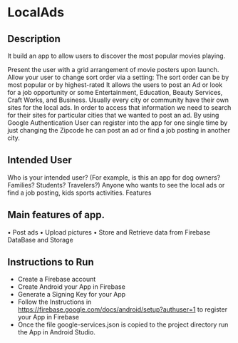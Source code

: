 # LocalAds
## Description 
It build an app to allow users to discover the most popular movies playing.

Present the user with a grid arrangement of movie posters upon launch.
Allow your user to change sort order via a setting:
The sort order can be by most popular or by highest-rated
It allows the users to post an Ad or look for a job opportunity or some Entertainment, Education, Beauty Services, Craft Works, and Business. 
Usually every city or community have their own sites for the local ads. In order to access that information we need to search for their sites for particular cities that we wanted to post an ad.
By using Google Authentication User can register into the app for one single time by just changing the Zipcode he can post an ad or find a job posting in another city.


## Intended User

Who is your intended user? (For example, is this an app for dog owners? Families? Students? Travelers?)
Anyone who wants to see the local ads or find a job posting, kids sports activities.
Features

## Main features of app.
•	Post ads
•	Upload pictures
•	Store and Retrieve data from Firebase DataBase and Storage

## Instructions to Run
* Create a Firebase account 
* Create Android your App in Firebase 
* Generate a Signing Key for your App
* Follow the Instructions in https://firebase.google.com/docs/android/setup?authuser=1 to register your App in Firebase
* Once the file google-services.json is copied to the project directory run the App in Android Studio.

